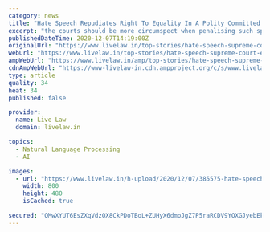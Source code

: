 ```yaml
---
category: news
title: "Hate Speech Repudiates Right To Equality In A Polity Committed To Pluralism : Supreme Court"
excerpt: "the courts should be more circumspect when penalising such speech. This is recognition of the denial of dignity in the past,and the effort should be reconciliatory\" The judgment also observed that statements by persons holding power and influence have to ..."
publishedDateTime: 2020-12-07T14:19:00Z
originalUrl: "https://www.livelaw.in/top-stories/hate-speech-supreme-court-equality-right-amish-devgan-166922"
webUrl: "https://www.livelaw.in/top-stories/hate-speech-supreme-court-equality-right-amish-devgan-166922"
ampWebUrl: "https://www.livelaw.in/amp/top-stories/hate-speech-supreme-court-equality-right-amish-devgan-166922"
cdnAmpWebUrl: "https://www-livelaw-in.cdn.ampproject.org/c/s/www.livelaw.in/amp/top-stories/hate-speech-supreme-court-equality-right-amish-devgan-166922"
type: article
quality: 34
heat: 34
published: false

provider:
  name: Live Law
  domain: livelaw.in

topics:
  - Natural Language Processing
  - AI

images:
  - url: "https://www.livelaw.in/h-upload/2020/12/07/385575-hate-speech.jpg"
    width: 800
    height: 480
    isCached: true

secured: "QMwXYUT6EsZXqVdzOX8CkPDoTBoL+ZUHyX6dmoJgZ7P5raRCDV9YOXGJyebEkU2p7In4HijCKwM2iuKTVnf58bpJXpogC8/1zZnRWDRutCnQDe46Qneo3kSn4lx6FH11F1KZ2IRIfuXQEsu9aIWTaRMgBhCvhXxUub6WrI3MbODuluEv6hPcQxYU3v+IAqzYiJScjy3XT3F/tyI9kao/GB6a9ZzlG+gsZ1xcIyjlFNwohm3OtFbrIHfFZQr4m3AnGL8WO+Pe89c9HOpn3ooHBEYyG2xOA3/rr6OcATPvU4d6l1QNTTJ4BNPJbKrycp2FJ+JkLp2m8rulVmFr3ZkXHAkELecjLg/22QrBxt6KkIs=;ePbZ7LBCKu3KCbG5f6XPUA=="
---
```


